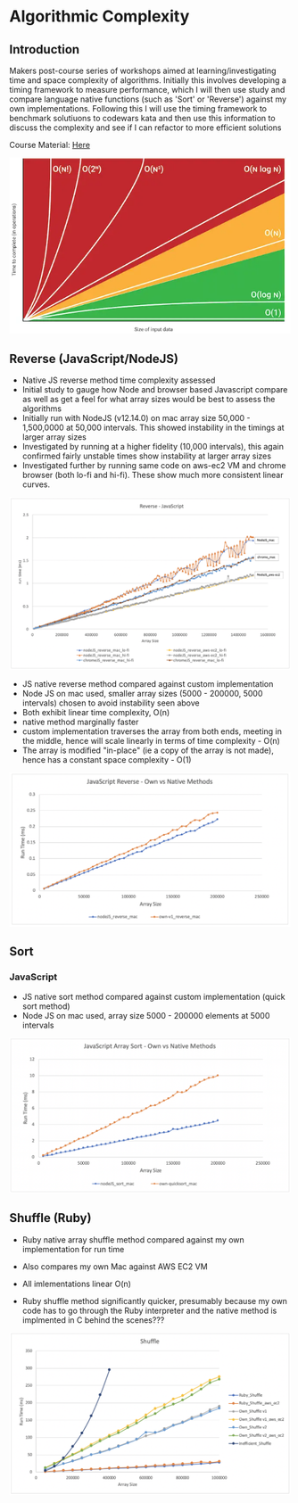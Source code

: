 # Algorithmic Complexity

## Introduction
Makers post-course series of workshops aimed at learning/investigating time and space complexity of algorithms. Initially this involves developing a timing framework to measure performance, which I will then use study and compare language native functions (such as 'Sort' or 'Reverse') against my own implementations. Following this I will use the timing framework to benchmark solutiuons to codewars kata and then use this information to discuss the complexity and see if I can refactor to more efficient solutions

Course Material: [Here](https://github.com/makersacademy/course/tree/master/algorithmic_complexity)

<div align="center">
<img src="images/big-o-chart.png" />
</div>



## Reverse (JavaScript/NodeJS)

- Native JS reverse method time complexity assessed
- Initial study to gauge how Node and browser based Javascript compare as well as get a feel for what array sizes would be best to assess the algorithms
- Initially run with NodeJS (v12.14.0) on mac array size 50,000 - 1,500,0000 at 50,000 intervals. This showed instability in the timings at larger array sizes
- Investigated by running at a higher fidelity (10,000 intervals), this again confirmed fairly unstable times show instability at larger array sizes
- Investigated further by running same code on aws-ec2 VM and chrome browser (both lo-fi and hi-fi). These show much more consistent linear curves.

<div align="center">
<img src="images/js_reverse_plot.png" />
</div>

- JS native reverse method compared against custom implementation
- Node JS on mac used, smaller array sizes (5000 - 200000, 5000 intervals) chosen to avoid instability seen above
- Both exhibit linear time complexity, O(n)
- native method marginally faster
- custom implementation traverses the array from both ends, meeting in the middle, hence will scale linearly in terms of time complexity - O(n)
- The array is modified "in-place" (ie a copy of the array is not made), hence has a constant space complexity - O(1)

<div align="center">
<img src="images/reverse.png" />
</div>

## Sort

### JavaScript

- JS native sort method compared against custom implementation (quick sort method)
- Node JS on mac used, array size 5000 - 200000 elements at 5000 intervals

<div align="center">
<img src="images/js_sort_plot1.png" />
</div>

## Shuffle (Ruby)

- Ruby native array shuffle method compared against my own implementation for run time
- Also compares my own Mac against AWS EC2 VM

- All imlementations linear O(n)
- Ruby shuffle method significantly quicker, presumably because my own code has to go through the Ruby interpreter and the native method is implmented in C behind the scenes???

<div align="center">
<img src="images/shuffle_plot3.png" />
</div>

